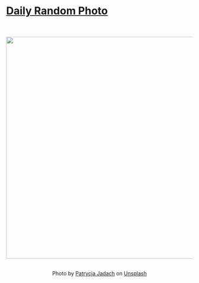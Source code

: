 # [Daily Random Photo](https://www.dailyrandomphoto.com/)

<div align="center">
  <br>
  <br>
  <a href="https://www.dailyrandomphoto.com/p/2023/2023-08-04/"><img src="https://images.unsplash.com/photo-1689249876759-10ff4bc9f189?crop=entropy&cs=tinysrgb&fit=max&fm=jpg&ixid=M3w3NzUwOHwwfDF8cmFuZG9tfHx8fHx8fHx8MTY5MTEwOTI0OHw&ixlib=rb-4.0.3&q=80&w=1080" width="600px"></a>
  <br>
  <br>
  <p class="has-text-grey">Photo by <a href="https://unsplash.com/@patrycjajadach?utm_source=Daily%20Random%20Photo&amp;utm_medium=referral" target="_blank" rel="noopener noreferrer">Patrycja Jadach</a> on <a href="https://unsplash.com/photos/a-bunch-of-raspberries-sitting-on-top-of-each-other-jZU3x1Rwlqw?utm_source=Daily%20Random%20Photo&amp;utm_medium=referral" target="_blank" rel="noopener noreferrer">Unsplash</a></p>
</div>
